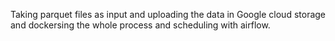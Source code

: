 Taking parquet files as input and uploading the data in Google cloud storage and dockersing the whole process and scheduling with airflow.


